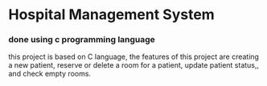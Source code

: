 
<h1>Hospital Management System</h1>
<h3> done using c programming language</h3>
this project is based on C  language, the features of this project are creating a new patient, reserve or delete a room for a patient, update patient status,, and check empty rooms.
